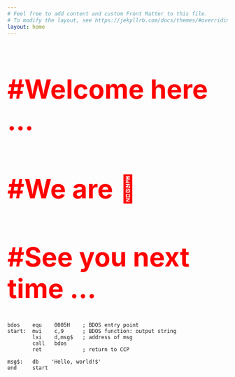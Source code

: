 ```yaml
---
# Feel free to add content and custom Front Matter to this file.
# To modify the layout, see https://jekyllrb.com/docs/themes/#overriding-theme-defaults
layout: home
---
```

<link rel="stylesheet" href="/assets/css/style.css">

<h1 style="font-size: 60; font-weight: bold; color: red;">#Welcome here ...</h1>
<h1 style="font-size: 60; font-weight: bold; color: red;">#We are 🚧 </h1>
<h1 style="font-size: 60; font-weight: bold; color: red;">#See you next time ...</h1>


```
bdos    equ    0005H    ; BDOS entry point
start:  mvi    c,9      ; BDOS function: output string
        lxi    d,msg$   ; address of msg
        call   bdos
        ret             ; return to CCP
  
msg$:   db    'Hello, world!$'
end     start
```